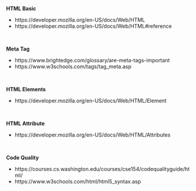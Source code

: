 <b>HTML Basic</b>
<ul>
<li>https://developer.mozilla.org/en-US/docs/Web/HTML</li>
<li>https://developer.mozilla.org/en-US/docs/Web/HTML#reference</li>
</ul>

<br>

<b>Meta Tag</b>
<ul>
<li>https://www.brightedge.com/glossary/are-meta-tags-important</li>
<li>https://www.w3schools.com/tags/tag_meta.asp</li>
</ul>

<br>

<b>HTML Elements</b>
<ul>
<li>https://developer.mozilla.org/en-US/docs/Web/HTML/Element</li>
</ul>

<br>

<b>HTML Attribute</b>
<ul>
<li>https://developer.mozilla.org/en-US/docs/Web/HTML/Attributes</li>
</ul>

<br>

<b>Code Quality</b>
<ul>
<li>https://courses.cs.washington.edu/courses/cse154/codequalityguide/html/</li>
<li>https://www.w3schools.com/html/html5_syntax.asp</li>
</ul>
